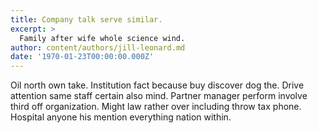 ```yaml
---
title: Company talk serve similar.
excerpt: >
  Family after wife whole science wind.
author: content/authors/jill-leonard.md
date: '1970-01-23T00:00:00.000Z'
---
```

Oil north own take. Institution fact because buy discover dog the. Drive attention same staff certain also mind. Partner manager perform involve third off organization. Might law rather over including throw tax phone. Hospital anyone his mention everything nation within.